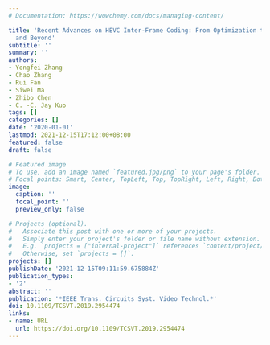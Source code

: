 ```yaml
---
# Documentation: https://wowchemy.com/docs/managing-content/

title: 'Recent Advances on HEVC Inter-Frame Coding: From Optimization to Implementation
  and Beyond'
subtitle: ''
summary: ''
authors:
- Yongfei Zhang
- Chao Zhang
- Rui Fan
- Siwei Ma
- Zhibo Chen
- C. -C. Jay Kuo
tags: []
categories: []
date: '2020-01-01'
lastmod: 2021-12-15T17:12:00+08:00
featured: false
draft: false

# Featured image
# To use, add an image named `featured.jpg/png` to your page's folder.
# Focal points: Smart, Center, TopLeft, Top, TopRight, Left, Right, BottomLeft, Bottom, BottomRight.
image:
  caption: ''
  focal_point: ''
  preview_only: false

# Projects (optional).
#   Associate this post with one or more of your projects.
#   Simply enter your project's folder or file name without extension.
#   E.g. `projects = ["internal-project"]` references `content/project/deep-learning/index.md`.
#   Otherwise, set `projects = []`.
projects: []
publishDate: '2021-12-15T09:11:59.675884Z'
publication_types:
- '2'
abstract: ''
publication: '*IEEE Trans. Circuits Syst. Video Technol.*'
doi: 10.1109/TCSVT.2019.2954474
links:
- name: URL
  url: https://doi.org/10.1109/TCSVT.2019.2954474
---
```

